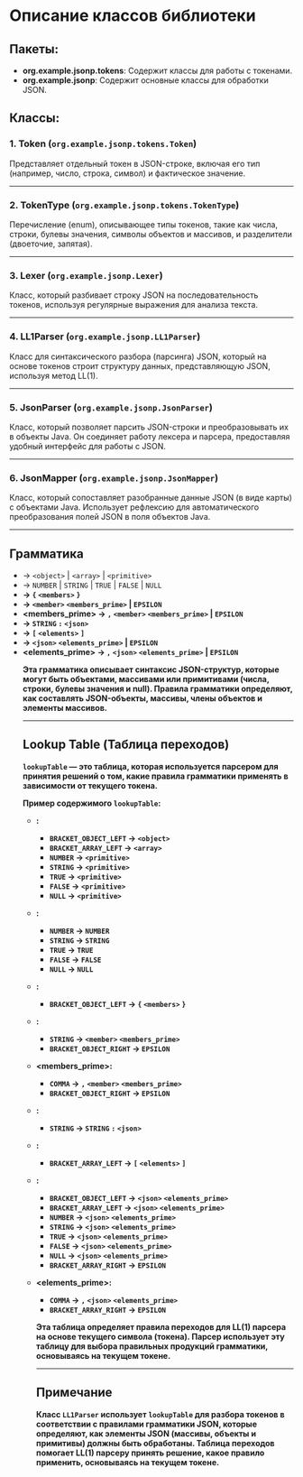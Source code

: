 # Описание классов библиотеки

## Пакеты:
- **org.example.jsonp.tokens**: Содержит классы для работы с токенами.
- **org.example.jsonp**: Содержит основные классы для обработки JSON.

## Классы:

### 1. **Token** (`org.example.jsonp.tokens.Token`)
Представляет отдельный токен в JSON-строке, включая его тип (например, число, строка, символ) и фактическое значение.

---

### 2. **TokenType** (`org.example.jsonp.tokens.TokenType`)
Перечисление (enum), описывающее типы токенов, такие как числа, строки, булевы значения, символы объектов и массивов, и разделители (двоеточие, запятая).

---

### 3. **Lexer** (`org.example.jsonp.Lexer`)
Класс, который разбивает строку JSON на последовательность токенов, используя регулярные выражения для анализа текста.

---

### 4. **LL1Parser** (`org.example.jsonp.LL1Parser`)
Класс для синтаксического разбора (парсинга) JSON, который на основе токенов строит структуру данных, представляющую JSON, используя метод LL(1).

---

### 5. **JsonParser** (`org.example.jsonp.JsonParser`)
Класс, который позволяет парсить JSON-строки и преобразовывать их в объекты Java. Он соединяет работу лексера и парсера, предоставляя удобный интерфейс для работы с JSON.

---

### 6. **JsonMapper** (`org.example.jsonp.JsonMapper`)
Класс, который сопоставляет разобранные данные JSON (в виде карты) с объектами Java. Использует рефлексию для автоматического преобразования полей JSON в поля объектов Java.

---

## Грамматика

- **<json>** → `<object>` | `<array>` | `<primitive>`
- **<primitive>** → `NUMBER` | `STRING` | `TRUE` | `FALSE` | `NULL`
- **<object>** → `{` `<members>` `}`
- **<members>** → `<member>` `<members_prime>` | `EPSILON`
- **<members_prime>** → `,` `<member>` `<members_prime>` | `EPSILON`
- **<member>** → `STRING` `:` `<json>`
- **<array>** → `[` `<elements>` `]`
- **<elements>** → `<json>` `<elements_prime>` | `EPSILON`
- **<elements_prime>** → `,` `<json>` `<elements_prime>` | `EPSILON`

Эта грамматика описывает синтаксис JSON-структур, которые могут быть объектами, массивами или примитивами (числа, строки, булевы значения и null). Правила грамматики определяют, как составлять JSON-объекты, массивы, члены объектов и элементы массивов.

---

## Lookup Table (Таблица переходов)

`lookupTable` — это таблица, которая используется парсером для принятия решений о том, какие правила грамматики применять в зависимости от текущего токена.

Пример содержимого `lookupTable`:

- **<json>**:
    - `BRACKET_OBJECT_LEFT` → `<object>`
    - `BRACKET_ARRAY_LEFT` → `<array>`
    - `NUMBER` → `<primitive>`
    - `STRING` → `<primitive>`
    - `TRUE` → `<primitive>`
    - `FALSE` → `<primitive>`
    - `NULL` → `<primitive>`

- **<primitive>**:
    - `NUMBER` → `NUMBER`
    - `STRING` → `STRING`
    - `TRUE` → `TRUE`
    - `FALSE` → `FALSE`
    - `NULL` → `NULL`

- **<object>**:
    - `BRACKET_OBJECT_LEFT` → `{` `<members>` `}`

- **<members>**:
    - `STRING` → `<member>` `<members_prime>`
    - `BRACKET_OBJECT_RIGHT` → `EPSILON`

- **<members_prime>**:
    - `COMMA` → `,` `<member>` `<members_prime>`
    - `BRACKET_OBJECT_RIGHT` → `EPSILON`

- **<member>**:
    - `STRING` → `STRING` `:` `<json>`

- **<array>**:
    - `BRACKET_ARRAY_LEFT` → `[` `<elements>` `]`

- **<elements>**:
    - `BRACKET_OBJECT_LEFT` → `<json>` `<elements_prime>`
    - `BRACKET_ARRAY_LEFT` → `<json>` `<elements_prime>`
    - `NUMBER` → `<json>` `<elements_prime>`
    - `STRING` → `<json>` `<elements_prime>`
    - `TRUE` → `<json>` `<elements_prime>`
    - `FALSE` → `<json>` `<elements_prime>`
    - `NULL` → `<json>` `<elements_prime>`
    - `BRACKET_ARRAY_RIGHT` → `EPSILON`

- **<elements_prime>**:
    - `COMMA` → `,` `<json>` `<elements_prime>`
    - `BRACKET_ARRAY_RIGHT` → `EPSILON`

Эта таблица определяет правила переходов для LL(1) парсера на основе текущего символа (токена). Парсер использует эту таблицу для выбора правильных продукций грамматики, основываясь на текущем токене.

---

## Примечание

Класс `LL1Parser` использует `lookupTable` для разбора токенов в соответствии с правилами грамматики JSON, которые определяют, как элементы JSON (массивы, объекты и примитивы) должны быть обработаны. Таблица переходов помогает LL(1) парсеру принять решение, какое правило применить, основываясь на текущем токене.


    